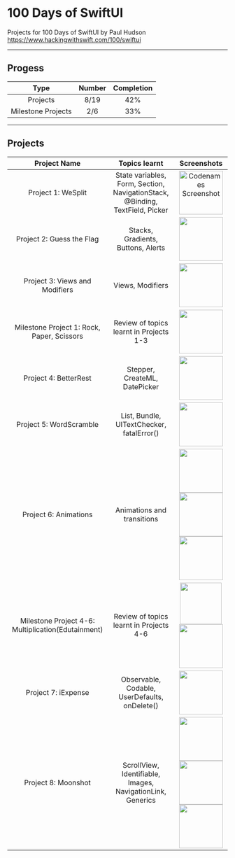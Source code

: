 # 100 Days of SwiftUI
Projects for 100 Days of SwiftUI by Paul Hudson  
https://www.hackingwithswift.com/100/swiftui  

--------------------------------------------------
## Progess 

| Type    | Number | Completion |
| :----------: | :---------: | :---------:
| Projects | 8/19 | 42% |
| Milestone Projects  | 2/6  | 33% |  

--------------------------------------------------

## Projects


| Project Name | Topics learnt | Screenshots |
| :----------: | :----------: | :----------: |
| Project 1: WeSplit | State variables, Form, Section, NavigationStack, <br> @Binding, TextField, Picker | <img src="https://github.com/aarsinh/100-days-of-swiftui/assets/148481261/1e4f0482-e72d-47d9-91c8-689244d8c06a" alt="Codenames Screenshot" width="100"> |
| Project 2: Guess the Flag | Stacks, Gradients, Buttons, Alerts | <img src="https://github.com/aarsinh/100-days-of-swiftui/assets/148481261/706d20bd-c0b0-4abc-8318-116c4d3dcf39" width="100">|
| Project 3: Views and Modifiers | Views, Modifiers |<img src="https://github.com/aarsinh/100-days-of-swiftui/assets/148481261/9bb50512-f35f-4f7a-878f-68713753cc8b" width="100"> |
| Milestone Project 1: Rock, Paper, Scissors | Review of topics learnt in Projects 1-3 | <img src="https://github.com/aarsinh/100-days-of-swiftui/assets/148481261/38dcaafe-6d1c-43f4-b056-25f259fddbb6" width="100"> |
| Project 4: BetterRest | Stepper, CreateML, DatePicker | <img src="https://github.com/aarsinh/100-days-of-swiftui/assets/148481261/f45904e8-9a71-4bc4-b375-bb5f930fe71e" width="100"> |
| Project 5: WordScramble | List, Bundle, UITextChecker, fatalError() | <img src="https://github.com/aarsinh/100-days-of-swiftui/assets/148481261/7c8a4a33-5fed-4d74-a9bc-bb841e359754" width="100"> |
| Project 6: Animations | Animations and transitions | <img src=https://github.com/aarsinh/100-days-of-swiftui/assets/148481261/cdd2fa87-bce4-4152-91f8-0e072e7aa9aa width="100"> <img src="https://github.com/aarsinh/100-days-of-swiftui/assets/148481261/cd7a0ea6-78bd-4476-ac67-76aa176ad420" width="100"> <img src="https://github.com/aarsinh/100-days-of-swiftui/assets/148481261/d0e109c6-ef9a-4030-ac88-b1c4877f70e6" width="100"> |
| Milestone Project 4-6: Multiplication(Edutainment) | Review of topics learnt in Projects 4-6 | <img src="https://github.com/aarsinh/100-days-of-swiftui/assets/148481261/a3f4cbae-eb9d-4300-99c1-376dbb6c4c95" width="95"> <img src="https://github.com/aarsinh/100-days-of-swiftui/assets/148481261/727ffa54-0972-4999-b634-ed9011c5d5ba" width="100"> |
| Project 7: iExpense | Observable, Codable, UserDefaults, onDelete() | <img src="https://github.com/aarsinh/100-days-of-swiftui/assets/148481261/5b52dbc5-7d70-4c7f-89dc-ceea9d61b1b7" width="100"> |
| Project 8: Moonshot | ScrollView, Identifiable, Images, NavigationLink, Generics | <img src="https://github.com/aarsinh/100-days-of-swiftui/assets/148481261/ab2f7779-9421-43c8-bdcd-ffb61034ceb3" width="100"> <img src="https://github.com/aarsinh/100-days-of-swiftui/assets/148481261/4c0a4b16-af92-4ffd-bc15-b327c79f65d3" width="100"> <img src="https://github.com/aarsinh/100-days-of-swiftui/assets/148481261/548fc09c-a00f-456f-8ba2-0d68f6cf82b7" width="100"> |










  


